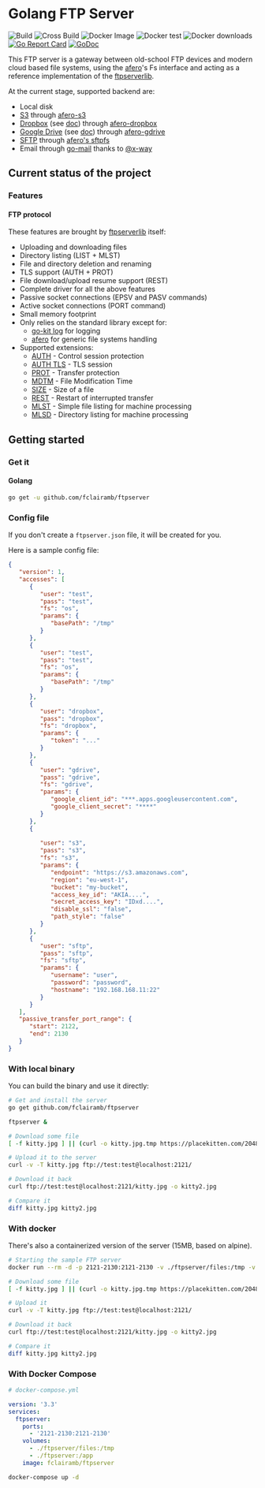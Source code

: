 # Golang FTP Server

![Build](https://github.com/fclairamb/ftpserver/workflows/Build/badge.svg)
![Cross Build](https://github.com/fclairamb/ftpserver/workflows/Cross%20Build/badge.svg)
![Docker Image](https://github.com/fclairamb/ftpserver/workflows/Docker%20Image/badge.svg)
![Docker test](https://github.com/fclairamb/ftpserver/workflows/Docker%20test/badge.svg)
![Docker downloads](https://img.shields.io/docker/pulls/fclairamb/ftpserver)
[![Go Report Card](https://goreportcard.com/badge/fclairamb/ftpserver)](https://goreportcard.com/report/fclairamb/ftpserver)
[![GoDoc](https://godoc.org/github.com/fclairamb/ftpserver?status.svg)](https://godoc.org/github.com/fclairamb/ftpserver/server)

This FTP server is a gateway between old-school FTP devices and modern cloud based file systems, using the
[afero](https://github.com/spf13/afero)'s Fs interface and acting as a reference implementation of the [ftpserverlib](https://github.com/fclairamb/ftpserverlib).

At the current stage, supported backend are:
- Local disk
- [S3](https://aws.amazon.com/s3/) through [afero-s3](https://github.com/fclairamb/afero-s3)
- [Dropbox](https://www.dropbox.com/) (see [doc](https://github.com/fclairamb/ftpserver/tree/master/fs/dropbox)) through [afero-dropbox](https://github.com/fclairamb/afero-dropbox)
- [Google Drive](https://developers.google.com/drive) (see [doc](https://github.com/fclairamb/ftpserver/tree/master/fs/gdrive)) through [afero-gdrive](https://github.com/fclairamb/afero-gdrive)
- [SFTP](https://en.wikipedia.org/wiki/SSH_File_Transfer_Protocol) through [afero's sftpfs](https://github.com/spf13/afero/)
- Email through [go-mail](https://github.com/go-mail/mail) thanks to [@x-way](https://github.com/x-way)

## Current status of the project

### Features

#### FTP protocol

These features are brought by [ftpserverlib](https://github.com/fclairamb/ftpserverlib) itself:

 * Uploading and downloading files
 * Directory listing (LIST + MLST)
 * File and directory deletion and renaming
 * TLS support (AUTH + PROT)
 * File download/upload resume support (REST)
 * Complete driver for all the above features
 * Passive socket connections (EPSV and PASV commands)
 * Active socket connections (PORT command)
 * Small memory footprint
 * Only relies on the standard library except for:
   * [go-kit log](https://github.com/go-kit/kit/tree/master/log) for logging
   * [afero](https://github.com/spf13/afero) for generic file systems handling
 * Supported extensions:
   * [AUTH](https://tools.ietf.org/html/rfc2228#page-6) - Control session protection
   * [AUTH TLS](https://tools.ietf.org/html/rfc4217#section-4.1) - TLS session
   * [PROT](https://tools.ietf.org/html/rfc2228#page-8) - Transfer protection
   * [MDTM](https://tools.ietf.org/html/rfc3659#page-8) - File Modification Time
   * [SIZE](https://tools.ietf.org/html/rfc3659#page-11) - Size of a file
   * [REST](https://tools.ietf.org/html/rfc3659#page-13) - Restart of interrupted transfer
   * [MLST](https://tools.ietf.org/html/rfc3659#page-23) - Simple file listing for machine processing
   * [MLSD](https://tools.ietf.org/html/rfc3659#page-23) - Directory listing for machine processing

## Getting started

### Get it
#### Golang

```bash
go get -u github.com/fclairamb/ftpserver
```

### Config file
If you don't create a `ftpserver.json` file, it will be created for you.

Here is a sample config file:

```json
{
   "version": 1,
   "accesses": [
      {
         "user": "test",
         "pass": "test",
         "fs": "os",
         "params": {
            "basePath": "/tmp"
         }
      },
      {
         "user": "test",
         "pass": "test",
         "fs": "os",
         "params": {
            "basePath": "/tmp"
         }
      },
      {
         "user": "dropbox",
         "pass": "dropbox",
         "fs": "dropbox",
         "params": {
            "token": "..."
         }
      },
      {
         "user": "gdrive",
         "pass": "gdrive",
         "fs": "gdrive",
         "params": {
            "google_client_id": "***.apps.googleusercontent.com",
            "google_client_secret": "****"
         }
      },
      {
         
         "user": "s3",
         "pass": "s3",
         "fs": "s3",
         "params": {
            "endpoint": "https://s3.amazonaws.com",
            "region": "eu-west-1",
            "bucket": "my-bucket",
            "access_key_id": "AKIA....",
            "secret_access_key": "IDxd....",
            "disable_ssl": "false",
            "path_style": "false"
         }
      },
      {
         "user": "sftp",
         "pass": "sftp",
         "fs": "sftp",
         "params": {
            "username": "user",
            "password": "password",
            "hostname": "192.168.168.11:22"
         }
      }
   ],
   "passive_transfer_port_range": {
      "start": 2122,
      "end": 2130
   }
}
```

### With local binary
You can build the binary and use it directly:

```sh
# Get and install the server
go get github.com/fclairamb/ftpserver

ftpserver &

# Download some file
[ -f kitty.jpg ] || (curl -o kitty.jpg.tmp https://placekitten.com/2048/2048 && mv kitty.jpg.tmp kitty.jpg)

# Upload it to the server
curl -v -T kitty.jpg ftp://test:test@localhost:2121/

# Download it back
curl ftp://test:test@localhost:2121/kitty.jpg -o kitty2.jpg

# Compare it
diff kitty.jpg kitty2.jpg
```

### With docker
There's also a containerized version of the server (15MB, based on alpine).

```sh
# Starting the sample FTP server
docker run --rm -d -p 2121-2130:2121-2130 -v ./ftpserver/files:/tmp -v ./ftpserver:/app fclairamb/ftpserver

# Download some file
[ -f kitty.jpg ] || (curl -o kitty.jpg.tmp https://placekitten.com/2048/2048 && mv kitty.jpg.tmp kitty.jpg)

# Upload it
curl -v -T kitty.jpg ftp://test:test@localhost:2121/

# Download it back
curl ftp://test:test@localhost:2121/kitty.jpg -o kitty2.jpg

# Compare it
diff kitty.jpg kitty2.jpg
```

### With Docker Compose
```yml
# docker-compose.yml

version: '3.3'
services:
  ftpserver:
    ports:
      - '2121-2130:2121-2130'
    volumes:
      - ./ftpserver/files:/tmp
      - ./ftpserver:/app
    image: fclairamb/ftpserver
```

```sh
docker-compose up -d
```
